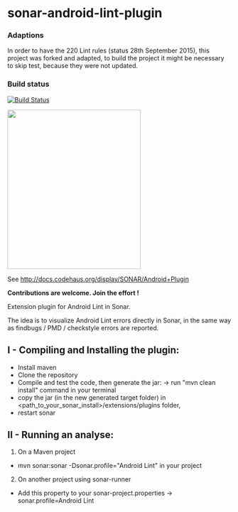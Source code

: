 sonar-android-lint-plugin
=========================

### Adaptions

In order to have the 220 Lint rules (status 28th September 2015), this project was forked and adapted, to build the project it might be necessary to skip test, because they were not updated.

### Build status

[![Build Status](https://api.travis-ci.org/SonarCommunity/sonar-android.png)](https://travis-ci.org/SonarCommunity/sonar-android)

<img src="https://raw.github.com/SonarCommunity/sonar-android/master/logo-sonar-android-lint-plugin.png" width="300" height="359"/>

See http://docs.codehaus.org/display/SONAR/Android+Plugin


**Contributions are welcome. Join the effort !**

Extension plugin for Android Lint in Sonar.

The idea is to visualize Android Lint errors directly in Sonar, in the same way as findbugs / PMD / checkstyle errors are reported.

I - Compiling and Installing the plugin:
---------------------------------------
 - Install maven
 - Clone the repository
 - Compile and test the code, then generate the jar:
	-> run "mvn clean install" command in your terminal
 - copy the jar (in the new generated target folder) in <path_to_your_sonar_install>/extensions/plugins folder,
 - restart sonar

II - Running an analyse:
------------------------
1. On a Maven project
 - mvn sonar:sonar -Dsonar.profile="Android Lint" in your project

2. On another project using sonar-runner
 - Add this property to your sonar-project.properties
  -> sonar.profile=Android Lint
